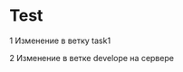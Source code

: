 # Test

<!-- Внесено изменение1 -->

1 Изменение в ветку task1

2 Изменение в ветке develope на сервере
